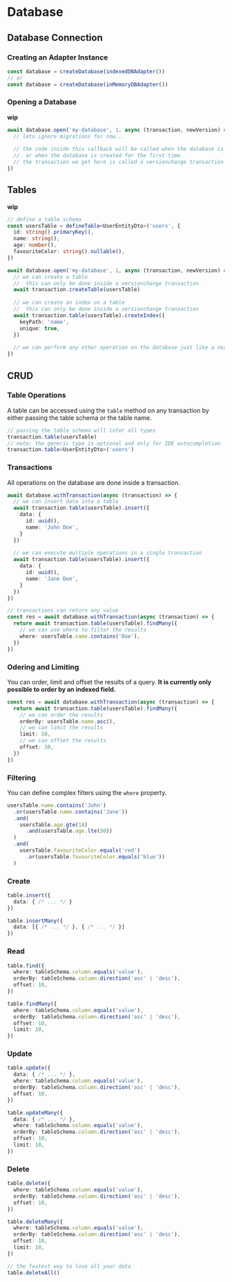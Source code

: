 # Database

## Database Connection

### Creating an Adapter Instance

```ts
const database = createDatabase(indexedDBAdapter())
// or
const database = createDatabase(inMemoryDBAdapter())
```

### Opening a Database

**wip**

```ts
await database.open('my-database', 1, async (transaction, newVersion) => {
  // lets ignore migrations for now...
  
  // the code inside this callback will be called when the database is out of date
  //  or when the database is created for the first time.
  // the transaction we get here is called a versionchange transaction and is unique to this callback
})
```

## Tables

**wip**

```ts
// define a table schema
const usersTable = defineTable<UserEntityDto>('users', {
  id: string().primaryKey(),
  name: string(),
  age: number(),
  favouriteColor: string().nullable(),
})

await database.open('my-database', 1, async (transaction, newVersion) => {
  // we can create a table
  //  this can only be done inside a versionchange transaction
  await transaction.createTable(usersTable)
  
  // we can create an index on a table
  //  this can only be done inside a versionchange transaction
  await transaction.table(usersTable).createIndex({
    keyPath: 'name',
    unique: true,
  })
  
  // we can perform any other operation on the database just like a normal transaction
})
```

## CRUD

### Table Operations

A table can be accessed using the `table` method on any transaction
by either passing the table schema or the table name.

```ts
// passing the table schema will infer all types
transaction.table(usersTable)
// note: the generic type is optional and only for IDE autocompletion
transaction.table<UserEntityDto>('users')
```

### Transactions

All operations on the database are done inside a transaction.

```ts
await database.withTransaction(async (transaction) => {
  // we can insert data into a table
  await transaction.table(usersTable).insert({
    data: {
      id: uuid(),
      name: 'John Doe',
    }
  })
  
  // we can execute multiple operations in a single transaction
  await transaction.table(usersTable).insert({
    data: {
      id: uuid(),
      name: 'Jane Doe',
    }
  })
})

// transactions can return any value
const res = await database.withTransaction(async (transaction) => {
  return await transaction.table(usersTable).findMany({
    // we can use where to filter the results
    where: usersTable.name.contains('Doe'),
  })
})
```

### Odering and Limiting

You can order, limit and offset the results of a query.
**It is currently only possible to order by an indexed field.**

```ts
const res = await database.withTransaction(async (transaction) => {
  return await transaction.table(usersTable).findMany({
    // we can order the results
    orderBy: usersTable.name.asc(),
    // we can limit the results
    limit: 10,
    // we can offset the results
    offset: 10,
  })
})
```

### Filtering

You can define complex filters using the `where` property.

```ts
usersTable.name.contains('John')
  .or(usersTable.name.contains('Jane'))
  .and(
    usersTable.age.gte(18)
      .and(usersTable.age.lte(30))
  )
  .and(
    usersTable.favouriteColor.equals('red')
      .or(usersTable.favouriteColor.equals('blue'))
  )
```

### Create

```ts
table.insert({
  data: { /* ... */ }
})
```
```ts
table.insertMany({
  data: [{ /* ... */ }, { /* ... */ }]
})
```

### Read

```ts
table.find({
  where: tableSchema.column.equals('value'),
  orderBy: tableSchema.column.direction('asc' | 'desc'),
  offset: 10,
})
```
```ts
table.findMany({
  where: tableSchema.column.equals('value'),
  orderBy: tableSchema.column.direction('asc' | 'desc'),
  offset: 10,
  limit: 10,
})
```

### Update

```ts
table.update({
  data: { /* ... */ },
  where: tableSchema.column.equals('value'),
  orderBy: tableSchema.column.direction('asc' | 'desc'),
  offset: 10,
})
```
```ts
table.updateMany({
  data: { /* ... */ },
  where: tableSchema.column.equals('value'),
  orderBy: tableSchema.column.direction('asc' | 'desc'),
  offset: 10,
  limit: 10,
})
```

### Delete

```ts
table.delete({
  where: tableSchema.column.equals('value'),
  orderBy: tableSchema.column.direction('asc' | 'desc'),
  offset: 10,
})
```
```ts
table.deleteMany({
  where: tableSchema.column.equals('value'),
  orderBy: tableSchema.column.direction('asc' | 'desc'),
  offset: 10,
  limit: 10,
})
```
```ts
// the fastest way to lose all your data
table.deleteAll()
```